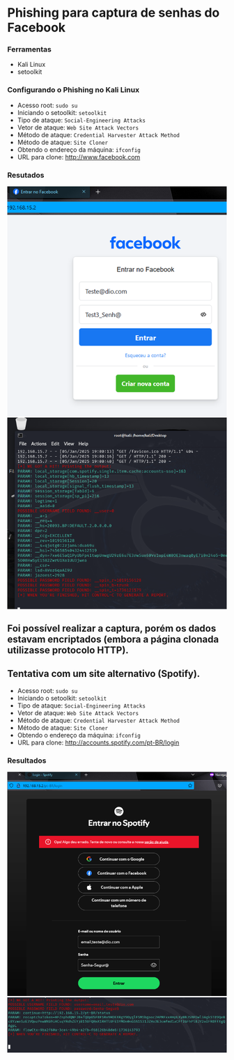 # Phishing para captura de senhas do Facebook

### Ferramentas

- Kali Linux
- setoolkit

### Configurando o Phishing no Kali Linux

- Acesso root: ``` sudo su ```
- Iniciando o setoolkit: ``` setoolkit ```
- Tipo de ataque: ``` Social-Engineering Attacks ```
- Vetor de ataque: ``` Web Site Attack Vectors ```
- Método de ataque: ```Credential Harvester Attack Method ```
- Método de ataque: ``` Site Cloner ```
- Obtendo o endereço da máquina: ``` ifconfig ```
- URL para clone: http://www.facebook.com

### Resutados

![Alt text](./clone-facebook.png "Pagina clone do Facebook")
![Alt text](./captura-facebook.png "POST capturado")

## Foi possível realizar a captura, porém os dados estavam encriptados (embora a página clonada utilizasse protocolo HTTP).

## Tentativa com um site alternativo (Spotify).

- Acesso root: ``` sudo su ```
- Iniciando o setoolkit: ``` setoolkit ```
- Tipo de ataque: ``` Social-Engineering Attacks ```
- Vetor de ataque: ``` Web Site Attack Vectors ```
- Método de ataque: ```Credential Harvester Attack Method ```
- Método de ataque: ``` Site Cloner ```
- Obtendo o endereço da máquina: ``` ifconfig ```
- URL para clone: http://accounts.spotify.com/pt-BR/login

### Resultados

![Alt text](./clone-spotify.png "Pagina clone do Spotify")
![Alt text](./captura-spotify.png "POST capturado")
